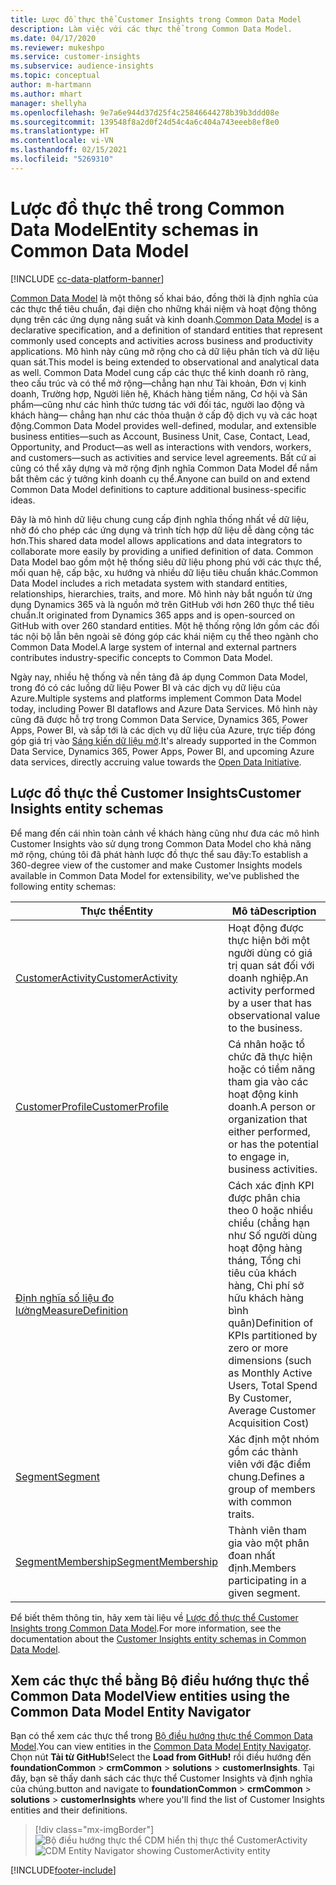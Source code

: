 ```yaml
---
title: Lược đồ thực thể Customer Insights trong Common Data Model
description: Làm việc với các thực thể trong Common Data Model.
ms.date: 04/17/2020
ms.reviewer: mukeshpo
ms.service: customer-insights
ms.subservice: audience-insights
ms.topic: conceptual
author: m-hartmann
ms.author: mhart
manager: shellyha
ms.openlocfilehash: 9e7a6e944d37d25f4c25846644278b39b3ddd08e
ms.sourcegitcommit: 139548f8a2d0f24d54c4a6c404a743eeeb8ef8e0
ms.translationtype: HT
ms.contentlocale: vi-VN
ms.lasthandoff: 02/15/2021
ms.locfileid: "5269310"
---
```

# <a name="entity-schemas-in-common-data-model"></a><span data-ttu-id="17b26-103">Lược đồ thực thể trong Common Data Model</span><span class="sxs-lookup"><span data-stu-id="17b26-103">Entity schemas in Common Data Model</span></span>

[!INCLUDE [cc-data-platform-banner](../includes/cc-data-platform-banner.md)]

<span data-ttu-id="17b26-104">[Common Data Model](https://docs.microsoft.com/common-data-model/) là một thông số khai báo, đồng thời là định nghĩa của các thực thể tiêu chuẩn, đại diện cho những khái niệm và hoạt động thông dụng trên các ứng dụng năng suất và kinh doanh.</span><span class="sxs-lookup"><span data-stu-id="17b26-104">[Common Data Model](https://docs.microsoft.com/common-data-model/) is a declarative specification, and a definition of standard entities that represent commonly used concepts and activities across business and productivity applications.</span></span> <span data-ttu-id="17b26-105">Mô hình này cũng mở rộng cho cả dữ liệu phân tích và dữ liệu quan sát.</span><span class="sxs-lookup"><span data-stu-id="17b26-105">This model is being extended to observational and analytical data as well.</span></span> <span data-ttu-id="17b26-106">Common Data Model cung cấp các thực thể kinh doanh rõ ràng, theo cấu trúc và có thể mở rộng—chẳng hạn như Tài khoản, Đơn vị kinh doanh, Trường hợp, Người liên hệ, Khách hàng tiềm năng, Cơ hội và Sản phẩm—cũng như các hình thức tương tác với đối tác, người lao động và khách hàng— chẳng hạn như các thỏa thuận ở cấp độ dịch vụ và các hoạt động.</span><span class="sxs-lookup"><span data-stu-id="17b26-106">Common Data Model provides well-defined, modular, and extensible business entities—such as Account, Business Unit, Case, Contact, Lead, Opportunity, and Product—as well as interactions with vendors, workers, and customers—such as activities and service level agreements.</span></span> <span data-ttu-id="17b26-107">Bất cứ ai cũng có thể xây dựng và mở rộng định nghĩa Common Data Model để nắm bắt thêm các ý tưởng kinh doanh cụ thể.</span><span class="sxs-lookup"><span data-stu-id="17b26-107">Anyone can build on and extend Common Data Model definitions to capture additional business-specific ideas.</span></span>

<span data-ttu-id="17b26-108">Đây là mô hình dữ liệu chung cung cấp định nghĩa thống nhất về dữ liệu, nhờ đó cho phép các ứng dụng và trình tích hợp dữ liệu dễ dàng cộng tác hơn.</span><span class="sxs-lookup"><span data-stu-id="17b26-108">This shared data model allows applications and data integrators to collaborate more easily by providing a unified definition of data.</span></span> <span data-ttu-id="17b26-109">Common Data Model bao gồm một hệ thống siêu dữ liệu phong phú với các thực thể, mối quan hệ, cấp bậc, xu hướng và nhiều dữ liệu tiêu chuẩn khác.</span><span class="sxs-lookup"><span data-stu-id="17b26-109">Common Data Model includes a rich metadata system with standard entities, relationships, hierarchies, traits, and more.</span></span> <span data-ttu-id="17b26-110">Mô hình này bắt nguồn từ ứng dụng Dynamics 365 và là nguồn mở trên GitHub với hơn 260 thực thể tiêu chuẩn.</span><span class="sxs-lookup"><span data-stu-id="17b26-110">It originated from Dynamics 365 apps and is open-sourced on GitHub with over 260 standard entities.</span></span> <span data-ttu-id="17b26-111">Một hệ thống rộng lớn gồm các đối tác nội bộ lẫn bên ngoài sẽ đóng góp các khái niệm cụ thể theo ngành cho Common Data Model.</span><span class="sxs-lookup"><span data-stu-id="17b26-111">A large system of internal and external partners contributes industry-specific concepts to Common Data Model.</span></span>

<span data-ttu-id="17b26-112">Ngày nay, nhiều hệ thống và nền tảng đã áp dụng Common Data Model, trong đó có các luồng dữ liệu Power BI và các dịch vụ dữ liệu của Azure.</span><span class="sxs-lookup"><span data-stu-id="17b26-112">Multiple systems and platforms implement Common Data Model today, including Power BI dataflows and Azure Data Services.</span></span> <span data-ttu-id="17b26-113">Mô hình này cũng đã được hỗ trợ trong Common Data Service, Dynamics 365, Power Apps, Power BI, và sắp tới là các dịch vụ dữ liệu của Azure, trực tiếp đóng góp giá trị vào [Sáng kiến dữ liệu mở](https://www.microsoft.com/open-data-initiative).</span><span class="sxs-lookup"><span data-stu-id="17b26-113">It's already supported in the Common Data Service, Dynamics 365, Power Apps, Power BI, and upcoming Azure data services, directly accruing value towards the [Open Data Initiative](https://www.microsoft.com/open-data-initiative).</span></span>

## <a name="customer-insights-entity-schemas"></a><span data-ttu-id="17b26-114">Lược đồ thực thể Customer Insights</span><span class="sxs-lookup"><span data-stu-id="17b26-114">Customer Insights entity schemas</span></span>

<span data-ttu-id="17b26-115">Để mang đến cái nhìn toàn cảnh về khách hàng cũng như đưa các mô hình Customer Insights vào sử dụng trong Common Data Model cho khả năng mở rộng, chúng tôi đã phát hành lược đồ thực thể sau đây:</span><span class="sxs-lookup"><span data-stu-id="17b26-115">To establish a 360-degree view of the customer and make Customer Insights models available in Common Data Model for extensibility, we've published the following entity schemas:</span></span>

| <span data-ttu-id="17b26-116">Thực thể</span><span class="sxs-lookup"><span data-stu-id="17b26-116">Entity</span></span> | <span data-ttu-id="17b26-117">Mô tả</span><span class="sxs-lookup"><span data-stu-id="17b26-117">Description</span></span> |
|---------|---------|
|[<span data-ttu-id="17b26-118">CustomerActivity</span><span class="sxs-lookup"><span data-stu-id="17b26-118">CustomerActivity</span></span>](https://docs.microsoft.com/common-data-model/schema/core/applicationcommon/foundationcommon/crmcommon/solutions/customerinsights/customeractivity) | <span data-ttu-id="17b26-119">Hoạt động được thực hiện bởi một người dùng có giá trị quan sát đối với doanh nghiệp.</span><span class="sxs-lookup"><span data-stu-id="17b26-119">An activity performed by a user that has observational value to the business.</span></span> |
|[<span data-ttu-id="17b26-120">CustomerProfile</span><span class="sxs-lookup"><span data-stu-id="17b26-120">CustomerProfile</span></span>](https://docs.microsoft.com/common-data-model/schema/core/applicationcommon/foundationcommon/crmcommon/solutions/customerinsights/customerprofile) | <span data-ttu-id="17b26-121">Cá nhân hoặc tổ chức đã thực hiện hoặc có tiềm năng tham gia vào các hoạt động kinh doanh.</span><span class="sxs-lookup"><span data-stu-id="17b26-121">A person or organization that either performed, or has the potential to engage in, business activities.</span></span> |
|[<span data-ttu-id="17b26-122">Định nghĩa số liệu đo lường</span><span class="sxs-lookup"><span data-stu-id="17b26-122">MeasureDefinition</span></span>](https://docs.microsoft.com/common-data-model/schema/core/applicationcommon/foundationcommon/crmcommon/solutions/customerinsights/measuredefinition) | <span data-ttu-id="17b26-123">Cách xác định KPI được phân chia theo 0 hoặc nhiều chiều (chẳng hạn như Số người dùng hoạt động hàng tháng, Tổng chi tiêu của khách hàng, Chi phí sở hữu khách hàng bình quân)</span><span class="sxs-lookup"><span data-stu-id="17b26-123">Definition of KPIs partitioned by zero or more dimensions (such as Monthly Active Users, Total Spend By Customer, Average Customer Acquisition Cost)</span></span> |
|[<span data-ttu-id="17b26-124">Segment</span><span class="sxs-lookup"><span data-stu-id="17b26-124">Segment</span></span>](https://docs.microsoft.com/common-data-model/schema/core/applicationcommon/foundationcommon/crmcommon/solutions/customerinsights/segment) | <span data-ttu-id="17b26-125">Xác định một nhóm gồm các thành viên với đặc điểm chung.</span><span class="sxs-lookup"><span data-stu-id="17b26-125">Defines a group of members with common traits.</span></span> |
|[<span data-ttu-id="17b26-126">SegmentMembership</span><span class="sxs-lookup"><span data-stu-id="17b26-126">SegmentMembership</span></span>](https://docs.microsoft.com/common-data-model/schema/core/applicationcommon/foundationcommon/crmcommon/solutions/customerinsights/segmentmembership) | <span data-ttu-id="17b26-127">Thành viên tham gia vào một phân đoan nhất định.</span><span class="sxs-lookup"><span data-stu-id="17b26-127">Members participating in a given segment.</span></span> |

<span data-ttu-id="17b26-128">Để biết thêm thông tin, hãy xem tài liệu về [Lược đồ thực thể Customer Insights trong Common Data Model](https://docs.microsoft.com/common-data-model/schema/core/applicationcommon/foundationcommon/crmcommon/solutions/customerinsights/overview).</span><span class="sxs-lookup"><span data-stu-id="17b26-128">For more information, see the documentation about the [Customer Insights entity schemas in Common Data Model](https://docs.microsoft.com/common-data-model/schema/core/applicationcommon/foundationcommon/crmcommon/solutions/customerinsights/overview).</span></span>

## <a name="view-entities-using-the-common-data-model-entity-navigator"></a><span data-ttu-id="17b26-129">Xem các thực thể bằng Bộ điều hướng thực thể Common Data Model</span><span class="sxs-lookup"><span data-stu-id="17b26-129">View entities using the Common Data Model Entity Navigator</span></span>

<span data-ttu-id="17b26-130">Bạn có thể xem các thực thể trong [Bộ điều hướng thực thể Common Data Model](https://microsoft.github.io/CDM/).</span><span class="sxs-lookup"><span data-stu-id="17b26-130">You can view entities in the [Common Data Model Entity Navigator](https://microsoft.github.io/CDM/).</span></span> <span data-ttu-id="17b26-131">Chọn nút **Tải từ GitHub!**</span><span class="sxs-lookup"><span data-stu-id="17b26-131">Select the **Load from GitHub!**</span></span> <span data-ttu-id="17b26-132">rồi điều hướng đến **foundationCommon** > **crmCommon** > **solutions** > **customerInsights**. Tại đây, bạn sẽ thấy danh sách các thực thể Customer Insights và định nghĩa của chúng.</span><span class="sxs-lookup"><span data-stu-id="17b26-132">button and navigate to **foundationCommon** > **crmCommon** > **solutions** > **customerInsights** where you'll find the list of Customer Insights entities and their definitions.</span></span>
> [!div class="mx-imgBorder"]
> <span data-ttu-id="17b26-133">![Bộ điều hướng thực thể CDM hiển thị thực thể CustomerActivity](media/CDM-entity-navigator.png "Bộ điều hướng thực thể CDM hiển thị thực thể CustomerActivity")</span><span class="sxs-lookup"><span data-stu-id="17b26-133">![CDM Entity Navigator showing CustomerActivity entity](media/CDM-entity-navigator.png "CDM Entity Navigator showing CustomerActivity entity")</span></span>


[!INCLUDE[footer-include](../includes/footer-banner.md)]
